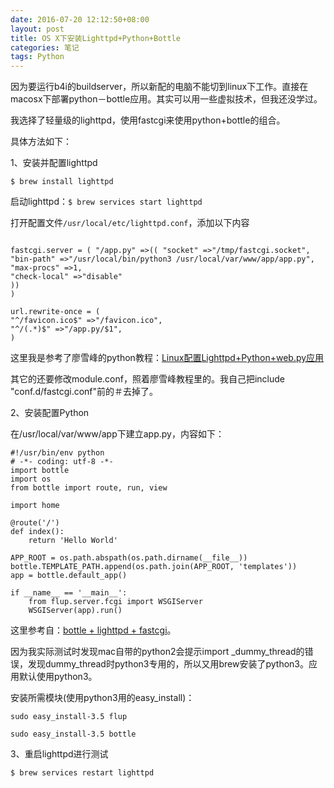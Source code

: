 ```yaml
---
date: 2016-07-20 12:12:50+08:00
layout: post
title: OS X下安装Lighttpd+Python+Bottle
categories: 笔记
tags: Python
---
```

 
因为要运行b4i的buildserver，所以新配的电脑不能切到linux下工作。直接在macosx下部署python－bottle应用。其实可以用一些虚拟技术，但我还没学过。

我选择了轻量级的lighttpd，使用fastcgi来使用python+bottle的组合。

具体方法如下：

1、安装并配置lighttpd

`$ brew install lighttpd`

启动lighttpd：`$ brew services start lighttpd`

打开配置文件`/usr/local/etc/lighttpd.conf`，添加以下内容

```

fastcgi.server = ( "/app.py" =>(( "socket" =>"/tmp/fastcgi.socket",
"bin-path" =>"/usr/local/bin/python3 /usr/local/var/www/app/app.py",
"max-procs" =>1,
"check-local" =>"disable"
))
)

url.rewrite-once = (
"^/favicon.ico$" =>"/favicon.ico",
"^/(.*)$" =>"/app.py/$1",
)

```

这里我是参考了廖雪峰的python教程：[Linux配置Lighttpd+Python+web.py应用](http://www.liaoxuefeng.com/article/0013738925109653a9f5fe0a82c4984ba8e8174b456d0ce000)

其它的还要修改module.conf，照着廖雪峰教程里的。我自己把include "conf.d/fastcgi.conf"前的＃去掉了。


2、安装配置Python

在/usr/local/var/www/app下建立app.py，内容如下：

```
#!/usr/bin/env python
# -*- coding: utf-8 -*-
import bottle
import os
from bottle import route, run, view

import home

@route('/')
def index():
    return 'Hello World'

APP_ROOT = os.path.abspath(os.path.dirname(__file__))
bottle.TEMPLATE_PATH.append(os.path.join(APP_ROOT, 'templates'))
app = bottle.default_app()

if __name__ == '__main__':
    from flup.server.fcgi import WSGIServer
    WSGIServer(app).run()
```

这里参考自：[bottle + lighttpd + fastcgi](http://notionbox.de/detail/3/)。

因为我实际测试时发现mac自带的python2会提示import _dummy_thread的错误，发现dummy_thread时python3专用的，所以又用brew安装了python3。应用默认使用python3。

安装所需模块(使用python3用的easy_install)：

`sudo easy_install-3.5 flup`  

`sudo easy_install-3.5 bottle`

3、重启lighttpd进行测试

`$ brew services restart lighttpd`



